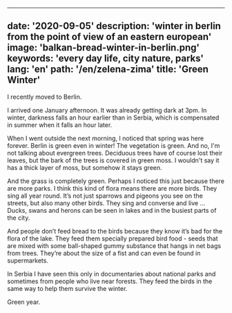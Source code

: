 ---
date: '2020-09-05'
description: 'winter in berlin from the point of view of an eastern european'
image: 'balkan-bread-winter-in-berlin.png'
keywords: 'every day life, city nature, parks'
lang: 'en'
path: '/en/zelena-zima'
title: 'Green Winter'
------
I recently moved to Berlin.

I arrived one January afternoon. It was already getting dark at 3pm. In winter, darkness falls an hour earlier than in Serbia, which is compensated in summer when it falls an hour later.

When I went outside the next morning, I noticed that spring was here forever. Berlin is green even in winter! The vegetation is green. And no, I'm not talking about evergreen trees.
Deciduous trees have of course lost their leaves, but the bark of the trees is covered in green moss. I wouldn't say it has a thick layer of moss, but somehow it stays green.

And the grass is completely green. Perhaps I noticed this just because there are more parks.
I think this kind of flora means there are more birds. They sing all year round. It’s not just sparrows and pigeons you see on the streets, but also many other birds. They sing and converse and live ... Ducks, swans and herons can be seen in lakes and in the busiest parts of the city.

And people don’t feed bread to the birds because they know it’s bad for the flora of the lake. They feed them specially prepared bird food - seeds that are mixed with some ball-shaped gummy substance that hangs in net bags from trees. They’re about the size of a fist and can even be found in supermarkets.

In Serbia I have seen this only in documentaries about national parks and sometimes from people who live near forests. They feed the birds in the same way to help them survive the winter.

Green year.
